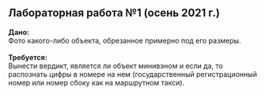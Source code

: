 ## Лабораторная работа №1 (осень 2021 г.)
<b>Дано:</b>
<br>
Фото какого-либо объекта, обрезанное примерно под его размеры.
<br>
<br>
<b>Требуется:</b>
<br>
Вынести вердикт, является ли объект минивэном и если да, то распознать цифры в номере на нем (государственный регистрационный номер или номер сбоку как на маршрутном такси).
